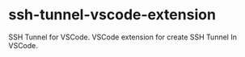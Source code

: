# ssh-tunnel-vscode-extension
SSH Tunnel for VSCode. VSCode extension for create SSH Tunnel In VSCode. 
